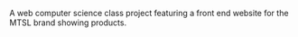 A web computer science class project featuring a front end website for the MTSL brand showing products.
